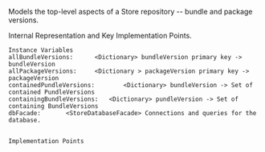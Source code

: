 Models the top-level aspects of a Store repository -- bundle and package versions.
 
Internal Representation and Key Implementation Points.

    Instance Variables
	allBundleVersions:		<Dictionary> bundleVersion primary key -> bundleVersion
	allPackageVersions:		<Dictionary > packageVersion primary key -> packageVersion
	containedPundleVersions:		<Dictionary> bundleVersion -> Set of contained PundleVersions
	containingBundleVersions:	<Dictionary> pundleVersion -> Set of containing BundleVersions
	dbFacade:		<StoreDatabaseFacade> Connections and queries for the database.


    Implementation Points